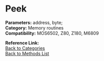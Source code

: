 # Peek

**Parameters:** address, byte;  
**Category:** Memory routines  
**Compatibility:** MOS6502, Z80, Z180, M6809  

**Reference Link:**  
[Back to Categories](../categories/memory_routines.md)  
[Back to Methods List](../../SUMMARY.md)
